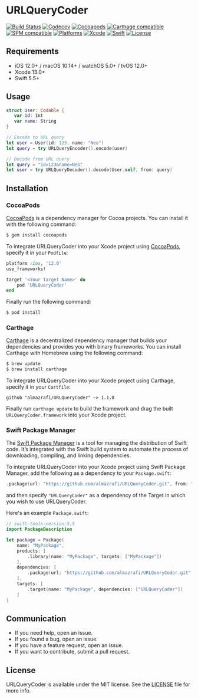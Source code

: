 # URLQueryCoder
[![Build Status](https://github.com/almazrafi/URLQueryCoder/workflows/CI/badge.svg?branch=main)](https://github.com/almazrafi/URLQueryCoder/actions)
[![Codecov](https://codecov.io/gh/almazrafi/URLQueryCoder/branch/main/graph/badge.svg?token=DRFk9RWXWB)](https://codecov.io/gh/almazrafi/URLQueryCoder)
[![Cocoapods](https://img.shields.io/cocoapods/v/URLQueryCoder)](http://cocoapods.org/pods/URLQueryCoder)
[![Carthage compatible](https://img.shields.io/badge/Carthage-Compatible-brightgreen.svg?style=flat)](https://github.com/Carthage/Carthage)
[![SPM compatible](https://img.shields.io/badge/SPM-Compatible-brightgreen.svg?style=flat)](https://swift.org/package-manager/)
[![Platforms](https://img.shields.io/cocoapods/p/URLQueryCoder)](https://developer.apple.com/discover/)
[![Xcode](https://img.shields.io/badge/Xcode-13-blue)](https://developer.apple.com/xcode)
[![Swift](https://img.shields.io/badge/Swift-5.5-orange)](https://swift.org)
[![License](https://img.shields.io/github/license/almazrafi/URLQueryCoder)](https://opensource.org/licenses/MIT)

## Requirements
- iOS 12.0+ / macOS 10.14+ / watchOS 5.0+ / tvOS 12.0+
- Xcode 13.0+
- Swift 5.5+

## Usage
```swift
struct User: Codable {
   var id: Int
   var name: String
}

// Encode to URL query
let user = User(id: 123, name: "Neo")
let query = try URLQueryEncoder().encode(user)

// Decode from URL query
let query = "id=123&name=Neo"
let user = try URLQueryDecoder().decode(User.self, from: query)
```

## Installation
### CocoaPods
[CocoaPods](http://cocoapods.org) is a dependency manager for Cocoa projects. You can install it with the following command:
``` bash
$ gem install cocoapods
```

To integrate URLQueryCoder into your Xcode project using [CocoaPods](http://cocoapods.org), specify it in your `Podfile`:
``` ruby
platform :ios, '12.0'
use_frameworks!

target '<Your Target Name>' do
    pod 'URLQueryCoder'
end
```

Finally run the following command:
``` bash
$ pod install
```

### Carthage
[Carthage](https://github.com/Carthage/Carthage) is a decentralized dependency manager that builds your dependencies and provides you with binary frameworks. You can install Carthage with Homebrew using the following command:
``` bash
$ brew update
$ brew install carthage
```

To integrate URLQueryCoder into your Xcode project using Carthage, specify it in your `Cartfile`:
``` ogdl
github "almazrafi/URLQueryCoder" ~> 1.1.0
```

Finally run `carthage update` to build the framework and drag the built `URLQueryCoder.framework` into your Xcode project.

### Swift Package Manager
The [Swift Package Manager](https://swift.org/package-manager/) is a tool for managing the distribution of Swift code. It’s integrated with the Swift build system to automate the process of downloading, compiling, and linking dependencies.

To integrate URLQueryCoder into your Xcode project using Swift Package Manager,
add the following as a dependency to your `Package.swift`:
``` swift
.package(url: "https://github.com/almazrafi/URLQueryCoder.git", from: "1.1.0")
```
and then specify `"URLQueryCoder"` as a dependency of the Target in which you wish to use URLQueryCoder.

Here's an example `Package.swift`:
``` swift
// swift-tools-version:5.5
import PackageDescription

let package = Package(
    name: "MyPackage",
    products: [
        .library(name: "MyPackage", targets: ["MyPackage"])
    ],
    dependencies: [
        .package(url: "https://github.com/almazrafi/URLQueryCoder.git", from: "1.1.0")
    ],
    targets: [
        .target(name: "MyPackage", dependencies: ["URLQueryCoder"])
    ]
)
```

## Communication
- If you need help, open an issue.
- If you found a bug, open an issue.
- If you have a feature request, open an issue.
- If you want to contribute, submit a pull request.

## License
URLQueryCoder is available under the MIT license. See the [LICENSE](LICENSE) file for more info.
